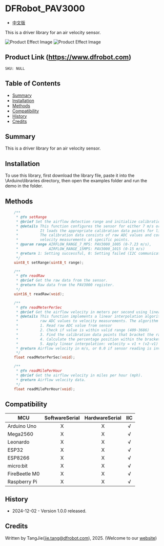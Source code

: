 DFRobot_PAV3000
===========================

* [中文版](./README_CN.md)

This is a driver library for an air velocity sensor.

![Product Effect Image](./resources/images/SEN0501.png)
![Product Effect Image](./resources/images/SEN0500.png)
  
## Product Link (https://www.dfrobot.com)
    SKU: NULL

## Table of Contents

  * [Summary](#summary)
  * [Installation](#installation)
  * [Methods](#methods)
  * [Compatibility](#compatibility)
  * [History](#history)
  * [Credits](#credits)

## Summary

This is a driver library for an air velocity sensor.


## Installation

To use this library, first download the library file, paste it into the \Arduino\libraries directory, then open the examples folder and run the demo in the folder.

## Methods

```C++
    /**
     * @fn setRange
     * @brief Set the airflow detection range and initialize calibration data.
     * @details This function configures the sensor for either 7 m/s or 15 m/s range.
     *          It loads the appropriate calibration data points for linear interpolation.
     *          The calibration data consists of raw ADC values and corresponding 
     *          velocity measurements at specific points.
     * @param range AIRFLOW_RANGE_7_MPS: PAV3000_1005 (0-7.23 m/s), 
     *              AIRFLOW_RANGE_15MPS: PAV3000_1015 (0-15 m/s)
     * @return 1: Setting successful, 0: Setting failed (I2C communication error)
     */
    uint8_t setRange(uint8_t range);

    /**
     * @fn readRaw
     * @brief Get the raw data from the sensor.
     * @return Raw data from the PAV3000 register.
     */
    uint16_t readRaw(void);

    /**
     * @fn readMeterPerSec
     * @brief Get the airflow velocity in meters per second using linear interpolation.
     * @details This function implements a linear interpolation algorithm to convert
     *          raw ADC values to velocity measurements. The algorithm works as follows:
     *          1. Read raw ADC value from sensor
     *          2. Check if value is within valid range (409-3686)
     *          3. Find the calibration data points that bracket the raw value
     *          4. Calculate the percentage position within the bracket
     *          5. Apply linear interpolation: velocity = v1 + (v2-v1) * percentage
     * @return Airflow velocity in m/s, or 0.0 if sensor reading is invalid
     */
    float readMeterPerSec(void);

    /**
     * @fn readMilePerHour
     * @brief Get the airflow velocity in miles per hour (mph).
     * @return Airflow velocity data.
     */
    float readMilePerHour(void);
```

## Compatibility

MCU                | SoftwareSerial | HardwareSerial |      IIC      |
------------------ | :----------: | :----------: | :----------: | 
Arduino Uno        |      X       |      X       |      √       |
Mega2560           |      X       |      X       |      √       |
Leonardo           |      X       |      X       |      √       |
ESP32              |      X       |      X       |      √       |
ESP8266            |      X       |      X       |      √       |
micro:bit          |      X       |      X       |      √       |
FireBeetle M0      |      X       |      X       |      √       |
Raspberry Pi       |      X       |      X       |      √       |

## History

- 2024-12-02 - Version 1.0.0 released.

## Credits

Written by TangJie(jie.tang@dfrobot.com), 2025. (Welcome to our [website](https://www.dfrobot.com/))
